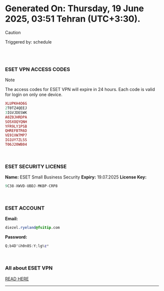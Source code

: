 # Generated On: Thursday, 19 June 2025, 03:51 Tehran (UTC+3:30).

> [!CAUTION]
> Triggered by: schedule

<br><br>

### ESET VPN ACCESS CODES

> [!NOTE]
> The access codes for ESET VPN will expire in 24 hours.
> Each code is valid for login on only one device.

```ruby
XLUPKH4O6G
2T0TZ4QEEJ
3IGVJDESWK
A0Z0JHRDPA
SO5XOQYQNH
YFR9LY1PSB
QHREFBTR6D
VE91VW7MP7
IG1UY7ZLSS
T06J20WB04
```

<br>

### ESET SECURITY LICENSE

**Name:** ESET Small Business Security
**Expiry:** 19.07.2025
**License Key:**

```POV-Ray SDL
9C38-XWVD-UBDJ-MKBP-CRP8
```

<br>

### ESET ACCOUNT

**Email:**

```CSS
diezel.ryeland@fsitip.com
```

**Password:**

```POV-Ray SDL
Q;b4D'&h0n8S:Y;lg%z*
```

<br>

### All about ESET VPN

[READ HERE](https://t.me/F_NiREvil/2113)

---

<br><br>

